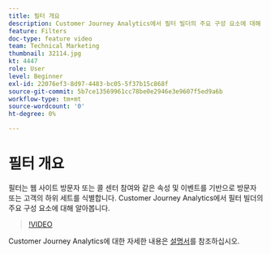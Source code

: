 ```yaml
---
title: 필터 개요
description: Customer Journey Analytics에서 필터 빌더의 주요 구성 요소에 대해 알아봅니다.
feature: Filters
doc-type: feature video
team: Technical Marketing
thumbnail: 32114.jpg
kt: 4447
role: User
level: Beginner
exl-id: 22076ef3-8d97-4483-bc05-5f37b15c868f
source-git-commit: 5b7ce13569961cc78be0e2946e3e9607f5ed9a6b
workflow-type: tm+mt
source-wordcount: '0'
ht-degree: 0%

---
```


# 필터 개요

필터는 웹 사이트 방문자 또는 콜 센터 참여와 같은 속성 및 이벤트를 기반으로 방문자 또는 고객의 하위 세트를 식별합니다. Customer Journey Analytics에서 필터 빌더의 주요 구성 요소에 대해 알아봅니다.

>[!VIDEO](https://video.tv.adobe.com/v/32114/?quality=12&learn=on)

Customer Journey Analytics에 대한 자세한 내용은 [설명서](https://experienceleague.adobe.com/docs/analytics-platform/using/cja-components/cja-filters/filters-overview.html)를 참조하십시오.
